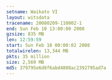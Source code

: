 ```yaml
---
setname: Waikato VI
layout: witsdata
tracename: 20080209-110002-1
end: Sun Feb 10 13:00:00 2008
gzsize: 835 MB
len: 12:59:59
start: Sun Feb 10 00:00:02 2008
totalwirelen: 13,344 MB
pkts: 35 million
size: 2,569 MB
md5: 379795e6d8f6abd4808ac2392795ad7a
---
```

